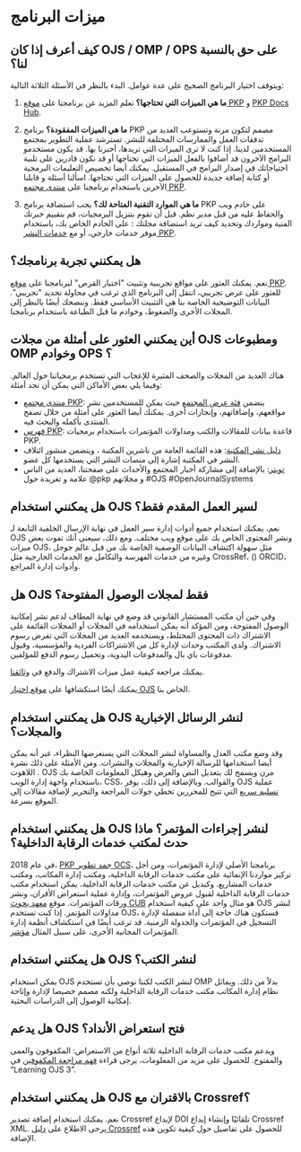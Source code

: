 # ميزات البرنامج

## كيف أعرف إذا كان OJS / OMP / OPS على حق بالنسبة لنا؟

ويتوقف اختيار البرنامج الصحيح على عدة عوامل. البدء بالنظر في الأسئلة الثلاثة التالية:

1. **ما هي الميزات التي تحتاجها؟** تعلم المزيد عن برنامجنا على [موقع PKP](https://pkp.sfu.ca/) و [PKP Docs Hub](https://docs.pkp.sfu.ca/).

2. **ما هي الميزات المفقودة؟** برنامج PKP مصمم لتكون مرنة وتستوعب العديد من تدفقات العمل والممارسات المختلفة للنشر. تسترشد عملية التطوير بمجتمع المستخدمين لدينا. إذا كنت لا ترى الميزات التي تريدها، أخبرنا بها. قد يكون مستخدمو البرامج الآخرون قد أضافوا بالفعل الميزات التي تحتاجها أو قد نكون قادرين على تلبية احتياجاتك في إصدار البرامج في المستقبل. يمكنك أيضا تخصيص التعليمات البرمجية أو كتابة إضافة جديدة للحصول على الميزات التي تحتاجها. اسألنا أسئلة و قابلنا الآخرين باستخدام برنامجنا على [منتدى مجتمع PKP](https://forum.pkp.sfu.ca/).

3. **ما هي الموارد التقنية المتاحة لك؟** يجب استضافة برنامج PKP على خادم ويب والحفاظ عليه من قبل مدير نظم. قبل أن تقوم بتنزيل البرمجيات، قم بتقييم خبرتك الفنية ومواردك وتحديد كيف تريد استضافة مجلتك : على الخادم الخاص بك، باستخدام موفر خدمات خارجي، أو مع [خدمات النشر PKP](https://pkpservices.sfu.ca/).

## هل يمكنني تجربة برنامجك؟

نعم. يمكنك العثور على مواقع تجريبية وتثبيت "اختبار القرص" لبرنامجنا على [موقع PKP](https://pkp.sfu.ca/). للعثور على عرض تجريبي، انتقل إلى البرنامج الذي ترغب في محاولة تحديد "تجريبي". البيانات التوضيحية الخاصة بنا هي التثبيت الأساسي فقط. وننصحك أيضًا بالنظر إلى المجلات الأخرى والضغوط، وخوادم ما قبل الطباعة باستخدام برنامجنا.

## أين يمكنني العثور على أمثلة من مجلات OJS ومطبوعات OMP وخوادم OPS ؟

هناك العديد من المجلات والصحف المثيرة للإعجاب التي تستخدم برمجياتنا حول العالم. وفيما يلي بعض الأماكن التي يمكن أن تجد أمثلة:

* [منتدى مجتمع PKP](https://forum.pkp.sfu.ca/): يتضمن [فئة عرض المجتمع](https://forum.pkp.sfu.ca/c/community-showcase/7) حيث يمكن للمستخدمين نشر مواقعهم، وإضافاتهم، وإنجازات أخرى. يمكنك أيضا العثور على أمثلة من خلال تصفح المنتدى بأكمله والبحث فيه.
* [فهرس PKP](https://index.pkp.sfu.ca/): قاعدة بيانات للمقالات والكتب ومداولات المؤتمرات باستخدام برمجيات PKP.
* [دليل نشر المكتبة](https://librarypublishing.org/lp-directory/): هذه القائمة العامة من ناشرين المكتبة ، ويتضمن منشور ائتلاف النشر في المكتبة إشارة إلى منصات النشر التي يستخدمها كل عضو.
* [تويتر](https://twitter.com/pkp): بالإضافة إلى مشاركة أخبار المجتمع والأحداث على صفحتنا، العديد من الناس علامة و تغريدة حول @pkp و مجلاتهم #OJS #OpenJournalSystems

## هل يمكنني استخدام OJS لسير العمل المقدم فقط؟

نعم، يمكنك استخدام جميع أدوات إدارة سير العمل في نهاية الإرسال الخلفية التابعة لـ OJS ونشر المحتوى الخاص بك على موقع ويب مختلف.  ومع ذلك، سيعني أنك تفوت بعض ميزات OJS، مثل سهولة اكتشاف البيانات الوصفية الخاصة بك من قبل عالم جوجل وغيره من خدمات الفهرسة والتكامل مع الخدمات الخارجية مثل CrossRef، () ORCID، وأدوات إدارة المراجع.

## هل OJS فقط لمجلات الوصول المفتوحة؟

وفي حين أن مكتب المستشار القانوني قد وضع في نهاية المطاف لدعم نشر إمكانية الوصول المفتوحة، ومن المؤكد أنه يمكن استخدامه في المجلات أو المجلات القائمة على الاشتراك ذات المحتوى المختلط، ويستخدمه العديد من المجلات التي تفرض رسوم الاشتراك. ولدى المكتب وحدات لإدارة كل من الاشتراكات الفردية والمؤسسية، وقبول مدفوعات باي بال والمدفوعات اليدوية، وتحميل رسوم الدفع للمؤلفين.

يمكنك مراجعة كيفية عمل ميزات الاشتراك والدفع في [وثائقنا](https://docs.pkp.sfu.ca/learning-ojs/en/subscriptions).

يمكنك أيضًا استكشافها على [موقع اختبار OJS](https://pkp.sfu.ca/ojs/ojs_demo/) الخاص بنا.

## هل يمكنني استخدام OJS لنشر الرسائل الإخبارية والمجلات؟

وقد وضع مكتب العدل والمساواة لنشر المجلات التي يستعرضها النظراء، غير أنه يمكن أيضا استخدامها للرسالة الإخبارية والمجلات والنشرات. ومن الأمثلة على ذلك نشرة اللاهوت [](https://serials.atla.com/tcb/index). OJS مرن ويسمح لك بتعديل النص والعرض وهيكل المعلومات الخاصة بك باستخدام واجهة إدارة الويب، CSS، والقوالب. وبالإضافة إلى ذلك، يوفر OJS عملية [تسليم سريع](https://docs.pkp.sfu.ca/learning-ojs/en/tools#quick-submit-plugin) التي تتيح للمحررين تخطي جولات المراجعة والتحرير لإضافة مقالات إلى الموقع بسرعة.

## هل يمكنني استخدام OJS لنشر إجراءات المؤتمر؟ ماذا حدث لمكتب خدمات الرقابة الداخلية؟

في عام 2018، [PKP جمد تطوير OCS](https://pkp.sfu.ca/2018/05/04/ocs-update/)، برنامجنا الأصلي لإدارة المؤتمرات، ومن أجل تركيز مواردنا الإنمائية على مكتب خدمات الرقابة الداخلية، ومكتب إدارة المكاتب، ومكتب خدمات المشاريع. وكبديل عن مكتب خدمات الرقابة الداخلية، يمكن استخدام مكتب خدمات الرقابة الداخلية لقبول عروض المؤتمرات، وإدارة عملية استعراض الأقران، ونشر ورقات المؤتمرات. موقع [معهد بحوث CUB](https://ojs.journals.cz/index.php/CBUIC/index) هو مثال واحد على كيفية استخدام OJS لنشر مداولات المؤتمر. إذا كنت تستخدم OJS، فستكون هناك حاجة إلى أداة منفصلة لإدارة التسجيل في المؤتمرات والجدولة الزمنية. قد ترغب أيضًا في استكشاف أنظمة إدارة المؤتمرات المجانية الأخرى، على سبيل المثال [مؤشر](https://getindico.io/).

## هل يمكنني استخدام OJS لنشر الكتب؟

يمكن استخدام OJS لنشر الكتب لكننا نوصي بأن تستخدم OMP بدلاً من ذلك. ويماثل نظام إدارة المكاتب مكتب خدمات الرقابة الداخلية ولكنه مصمم خصيصا لإدارة وإتاحة إمكانية الوصول إلى الدراسات البحثية.

## هل يدعم OJS فتح استعراض الأنداد؟

ويدعم مكتب خدمات الرقابة الداخلية ثلاثة أنواع من الاستعراض: المكفوفون والعمى والمفتوح. للحصول على مزيد من المعلومات، يرجى قراءة [فهم مراجعة المكفوفين](https://docs.pkp.sfu.ca/learning-ojs/en/editorial-workflow#understanding-blind-review) في “Learning OJS 3”.

## هل يمكنني استخدام OJS بالاقتران مع Crossref؟

نعم. يمكنك استخدام إضافة تصدير Crossref لإيداع DOI تلقائيًا وإنشاء إيداع Crossref XML. يرجى الاطلاع على [دليل Crossref](https://docs.pkp.sfu.ca/crossref-ojs-manual/en/) للحصول على تفاصيل حول كيفية تكوين هذه الإضافة.
